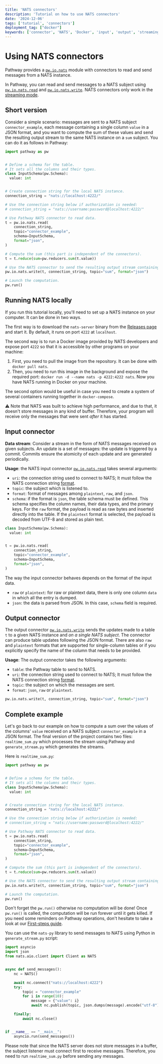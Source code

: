 ```yaml
---
title: 'NATS connectors'
description: 'Tutorial on how to use NATS connectors'
date: '2024-12-06'
tags: ['tutorial', 'connectors']
deployment_tag: ["docker"]
keywords: ['connector', 'NATS', 'Docker', 'input', 'output', 'streaming']
---
```


# Using NATS connectors
Pathway provides a [`pw.io.nats`](/developers/api-docs/pathway-io/nats) module with connectors to read and send messages from a NATS instance.

In Pathway, you can read and send messages to a NATS subject using [`pw.io.nats.read`](/developers/api-docs/pathway-io/nats#pathway.io.nats.read) and [`pw.io.nats.write`](/developers/api-docs/pathway-io/nats#pathway.io.nats.write).
NATS connectors only work in the [streaming mode](/developers/user-guide/introduction/streaming-and-static-modes).

## Short version
Consider a simple scenario: messages are sent to a NATS subject `connector_example`, each message containing a single column `value` in a JSON format, and you want to compute the sum of these values and send the resulting output stream to the same NATS instance on a `sum` subject.
You can do it as follows in Pathway:

```python [realtime_sum.py]
import pathway as pw


# Define a schema for the table.
# It sets all the columns and their types.
class InputSchema(pw.Schema):
  value: int


# Create connection string for the local NATS instance.
connection_string = "nats://localhost:4222/"

# Use the connection string below if authorization is needed:
# connection_string = "nats://username:password@localhost:4222/"

# Use Pathway NATS connector to read data.
t = pw.io.nats.read(
    connection_string,
    topic="connector_example",
    schema=InputSchema,
    format="json",
)

# Compute the sum (this part is independent of the connectors).
t = t.reduce(sum=pw.reducers.sum(t.value))

# Use the NATS connector to send the resulting output stream containing the sum.
pw.io.nats.write(t, connection_string, topic="sum", format="json")

# Launch the computation.
pw.run()
```

## Running NATS locally

If you run this tutorial locally, you'll need to set up a NATS instance on your computer. It can be done in two ways.

The first way is to download the `nats-server` binary from the [Releases page](https://github.com/nats-io/nats-server/releases) and start it. By default, it runs on port `4222` at `localhost`.

The second way is to run a Docker image provided by NATS developers and expose port `4222` so that it is accessible by other programs on your machine:
1. First, you need to pull the image from the repository. It can be done with `docker pull nats`.
2. Then, you need to run this image in the background and expose the required port: `docker run -d --name nats -p 4222:4222 nats`. Now you have NATS running in Docker on your machine.

The second option would be useful in case you need to create a system of several containers running together in `docker-compose`.

⚠️ Note that NATS was built to achieve high performance, and due to that, it doesn't store messages in any kind of buffer. Therefore, your program will receive only the messages that were sent *after* it has started.

## Input connector

**Data stream**:
Consider a stream in the form of NATS messages received on given subjects.
An update is a set of messages: the update is triggered by a commit.
Commits ensure the atomicity of each update and are generated periodically.

**Usage**:
the NATS input connector [`pw.io.nats.read`](/developers/api-docs/pathway-io/nats#pathway.io.nats.read) takes several arguments:
- `uri`: the connection string used to connect to NATS; It must follow the NATS connection string [format](https://docs.nats.io/using-nats/developer/connecting).
- `topic`: the subject which is listened to.
- `format`: format of messages among `plaintext`, `raw`, and `json`.
- `schema`: if the format is `json`, the table schema must be defined. This schema specifies the column names, their data types, and the primary keys. For the `raw` format, the payload is read as raw bytes and inserted directly into the table. If the `plaintext` format is selected, the payload is decoded from UTF-8 and stored as plain text.

```python
class InputSchema(pw.Schema):
  value: int


t = pw.io.nats.read(
    connection_string,
    topic="connector_example",
    schema=InputSchema,
    format="json",
)
``` 

The way the input connector behaves depends on the format of the input data.
- `raw` or `plaintext`: for raw or plaintext data, there is only one column `data` in which all the entry is dumped.
- `json`: the data is parsed from JSON. In this case, `schema` field is required.

## Output connector

The output connector [`pw.io.nats.write`](/developers/api-docs/pathway-io/nats#pathway.io.nats.write) sends the updates made to a table `t` to a given NATS instance and *on a single NATS subject*.
The connector can produce table updates following the JSON format. There are also `raw` and `plaintext` formats that are supported for single-column tables or if you explicitly specify the name of the column that needs to be provided.


**Usage**:
The output connector takes the following arguments:
- `table`: the Pathway table to send to NATS.
- `uri`: the connection string used to connect to NATS; It must follow the NATS connection string [format](https://docs.nats.io/using-nats/developer/connecting).
- `topic`: the subject on which the messages are sent.
- `format`: `json`, `raw` or `plaintext`.

```python
pw.io.nats.write(t, connection_string, topic="sum", format="json")
```

## Complete example

Let's go back to our example on how to compute a sum over the values of the columns' `value` received on a NATS subject `connector_example` in a JSON format.
The final version of the project contains two files: `realtime_sum.py` which processes the stream using Pathway and `generate_stream.py` which generates the streams.

Here is `realtime_sum.py`:

```python [realtime_sum.py]
import pathway as pw


# Define a schema for the table.
# It sets all the columns and their types.
class InputSchema(pw.Schema):
  value: int


# Create connection string for the local NATS instance.
connection_string = "nats://localhost:4222/"

# Use the connection string below if authorization is needed:
# connection_string = "nats://username:password@localhost:4222/"

# Use Pathway NATS connector to read data.
t = pw.io.nats.read(
    connection_string,
    topic="connector_example",
    schema=InputSchema,
    format="json",
)

# Compute the sum (this part is independent of the connectors).
t = t.reduce(sum=pw.reducers.sum(t.value))

# Use the NATS connector to send the resulting output stream containing the sum.
pw.io.nats.write(t, connection_string, topic="sum", format="json")

# Launch the computation.
pw.run()
```

Don't forget the `pw.run()` otherwise no computation will be done!
Once `pw.run()` is called, the computation will be run forever until it gets killed.
If you need some reminders on Pathway operations, don't hesitate to take a look at our [First-steps guide](/developers/user-guide/data-transformation/table-operations).

You can use the `nats-py` library to send messages to NATS using Python in `generate_stream.py` script:

```python [generate_stream.py]
import asyncio
import json
from nats.aio.client import Client as NATS


async def send_messages():
    nc = NATS()

    await nc.connect("nats://localhost:4222")
    try:
        topic = "connector_example"
        for i in range(10):
            message = {"value": i}
            await nc.publish(topic, json.dumps(message).encode("utf-8"))

    finally:
        await nc.close()


if __name__ == "__main__":
    asyncio.run(send_messages())
```

Please note that since the NATS server does not store messages in a buffer, the subject listener must connect first to receive messages. Therefore, you need to run `realtime_sum.py` before sending any messages.
